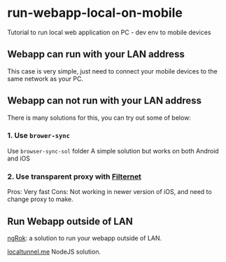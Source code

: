 # run-webapp-local-on-mobile
Tutorial to run local web application on PC - dev env to mobile devices

## Webapp can run with your LAN address

This case is very simple, just need to connect your mobile devices to the same network as your PC.

## Webapp can not run with your LAN address

There is many solutions for this, you can try out some of below:

### 1. Use `brower-sync`


Use `browser-sync-sol` folder
A simple solution but works on both Android and iOS

### 2. Use transparent proxy with [Filternet](https://github.com/vanduc1102/filternet)

Pros: Very fast
Cons: Not working in newer version of iOS, and need to change proxy to make.

## Run Webapp outside of LAN

[ngRok](https://ngrok.com/): a solution to run your webapp outside of LAN.

[localtunnel.me](https://localtunnel.github.io/www/) NodeJS solution.
